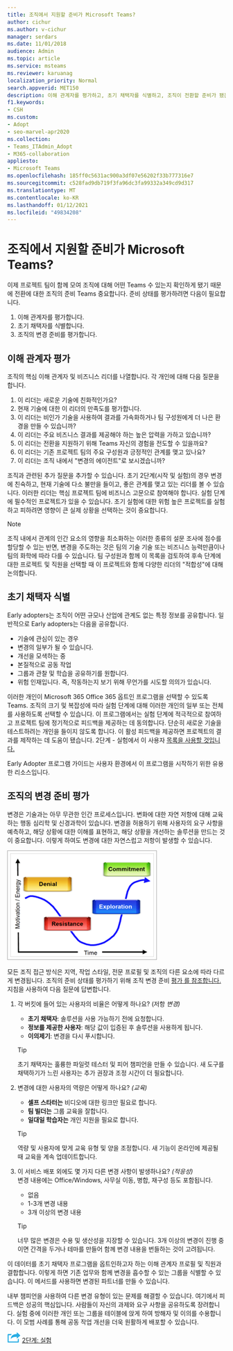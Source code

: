 ```yaml
---
title: 조직에서 지원할 준비가 Microsoft Teams?
author: cichur
ms.author: v-cichur
manager: serdars
ms.date: 11/01/2018
audience: Admin
ms.topic: article
ms.service: msteams
ms.reviewer: karuanag
localization_priority: Normal
search.appverid: MET150
description: 이해 관계자를 평가하고, 초기 채택자를 식별하고, 조직이 전환할 준비가 됐는지 Teams.
f1.keywords:
- CSH
ms.custom:
- Adopt
- seo-marvel-apr2020
ms.collection:
- Teams_ITAdmin_Adopt
- M365-collaboration
appliesto:
- Microsoft Teams
ms.openlocfilehash: 185ff0c5631ac900a3df07e56202f33b777316e7
ms.sourcegitcommit: c528fad9db719f3fa96dc3fa99332a349cd9d317
ms.translationtype: MT
ms.contentlocale: ko-KR
ms.lasthandoff: 01/12/2021
ms.locfileid: "49834208"
---
```

# <a name="how-ready-is-your-organization-for-microsoft-teams"></a>조직에서 지원할 준비가 Microsoft Teams?

이제 프로젝트 팀이 함께 모여 조직에 대해 어떤 Teams 수 있는지 확인하게 됐기 때문에 전환에 대한 조직의 준비 Teams 중요합니다. 준비 상태를 평가하려면 다음이 필요합니다.

1. 이해 관계자를 평가합니다.
2. 초기 채택자를 식별합니다.
3. 조직의 변경 준비를 평가합니다. 

## <a name="assess-your-stakeholders"></a>이해 관계자 평가

조직의 핵심 이해 관계자 및 비즈니스 리더를 나열합니다. 각 개인에 대해 다음 질문을 합니다.
 
1. 이 리더는 새로운 기술에 친화적인가요?
2. 현재 기술에 대한 이 리더의 만족도를 평가합니다.
3. 이 리더는 비인가 기술을 사용하여 결과를 가속화하거나 팀 구성원에게 더 나은 환경을 만들 수 있습니까?
4. 이 리더는 주요 비즈니스 결과를 제공해야 하는 높은 압력을 가하고 있습니까? 
5. 이 리더는 전환을 지원하기 위해 Teams 자신의 경험을 전도할 수 있을까요?
6. 이 리더는 기존 프로젝트 팀의 주요 구성원과 긍정적인 관계를 맺고 있나요?
7. 이 리더는 조직 내에서 "변경의 에이전트"로 보시겠습니까?  

조직과 관련된 추가 질문을 추가할 수 있습니다. 초기 2단계(시작 및 실험)의 경우 변경에 친숙하고, 현재 기술에 다소 불만을 들이고, 좋은 관계를 맺고 있는 리더를 볼 수 있습니다. 이러한 리더는 핵심 프로젝트 팀에 비즈니스 고문으로 참여해야 합니다. 실험 단계에 필수적인 프로젝트가 있을 수 있습니다. 초기 실험에 대한 위험 높은 프로젝트를 실험하고 피하려면 영향이 큰 실제 상황을 선택하는 것이 중요합니다.
   
> [!NOTE]
> 조직 내에서 관계의 인간 요소의 영향을 최소화하는 이러한 종류의 설문 조사에 점수를 할당할 수 있는 반면, 변경을 주도하는 것은 팀의 기술 기술 또는 비즈니스 능력만큼이나 팀의 화학에 따라 다를 수 있습니다. 팀 구성원과 함께 이 목록을 검토하여 후속 단계에 대한 프로젝트 및 직원을 선택할 때 이 프로젝트와 함께 다양한 리더의 "적합성"에 대해 논의합니다. 

## <a name="identify-early-adopters"></a>초기 채택자 식별

Early adopters는 조직이 어떤 규모나 산업에 관계도 없는 특정 정보를 공유합니다. 일반적으로 Early adopters는 다음을 공유합니다.

- 기술에 관심이 있는 경우
- 변경의 일부가 될 수 있습니다.
- 개선을 모색하는 중
- 본질적으로 공동 작업
- 그룹과 관찰 및 학습을 공유하기를 원합니다.
- 위험 인재입니다. 즉, 작동하는지 보기 위해 무언가를 시도할 의의가 있습니다.

이러한 개인이 Microsoft 365 Office 365 옵트인 프로그램을 선택할 수 있도록 Teams. 조직의 크기 및 복잡성에 따라 실험 단계에 대해 이러한 개인의 일부 또는 전체를 사용하도록 선택할 수 있습니다. 이 프로그램에서는 실험 단계에 적극적으로 참여하고 프로젝트 팀에 정기적으로 피드백을 제공하는 데 동의합니다. 단순히 새로운 기술을 테스트하려는 개인을 들이지 않도록 합니다. 이 활성 피드백을 제공하면 프로젝트의 결과를 제작하는 데 도움이 됐습니다. 2단계 - 실험에서 이 사용자 [목록을 사용할 것입니다.](teams-adoption-phase2-experiment.md)

Early Adopter 프로그램 가이드는 사용자 환경에서 이 프로그램을 시작하기 위한 유용한 리소스입니다.  
 
## <a name="assess-your-organizations-readiness-for-change"></a>조직의 변경 준비 평가

변경은 기술과는 아무 무관한 인간 프로세스입니다. 변화에 대한 자연 저항에 대해 교육하는 행동 심리학 및 신경과학이 있습니다. 변경을 허용하기 위해 사용자의 요구 사항을 예측하고, 해당 상황에 대한 이해를 표현하고, 해당 상황을 개선하는 솔루션을 만드는 것이 중요합니다. 이렇게 하여도 변경에 대한 자연스럽고 저항이 발생할 수 있습니다.  

![Graph 저항을 나타내기 위해](media/teams-adoption-resistance.png)

모든 조직 접근 방식은 지역, 작업 스타일, 전문 프로필 및 조직의 다른 요소에 따라 다르게 변경됩니다. 조직의 준비 상태를 평가하기 위해 조직 변경 준비 [평가 를 참조합니다.](upgrade-org-change-readiness.md) 지침을 사용하여 다음 질문에 답변합니다.

1. 각 버킷에 들어 있는 사용자의 비율은 어떻게 하나요? (저항 *변경)*
    - **초기 채택자**: 솔루션을 사용 가능하기 전에 요청합니다.
    - **정보를 제공한 사용자**: 해당 값이 입증된 후 솔루션을 사용하게 됩니다.
    - **이의제기**: 변경을 다시 푸시합니다.
    
   > [!TIP]
   > 초기 채택자는 훌륭한 파일럿 테스터 및 피어 챔피언을 만들 수 있습니다. 새 도구를 채택하기가 느린 사용자는 추가 권장과 조정 시간이 더 필요합니다. 

2. 변경에 대한 사용자의 역량은 어떻게 하나요? *(교육)*
    - **셀프 스타터는** 비디오에 대한 링크만 필요로 합니다.
    - **팀 빌더는** 그룹 교육을 잘합니다.
    - **일대일 학습자는** 개인 지원을 필요로 합니다.

    > [!TIP]
    > 역량 및 사용자에 맞게 교육 유형 및 양을 조정합니다. 새 기능이 온라인에 제공될 때 교육을 계속 업데이트합니다.

3. 이 서비스 배포 외에도 몇 가지 다른 변경 사항이 발생하나요? *(적응성)* <br/>변경 내용에는 Office/Windows, 사무실 이동, 병합, 재구성 등도 포함됩니다.
    - 없음
    - 1-3개 변경 내용
    - 3개 이상의 변경 내용
 
    > [!TIP] 
    > 너무 많은 변경은 수용 및 생산성을 지장할 수 있습니다. 3개 이상의 변경이 진행 중이면 간격을 두거나 테마를 만들어 함께 변경 내용을 번들하는 것이 고려됩니다.  

이 데이터를 초기 채택자 프로그램을 옵트인하고자 하는 이해 관계자 프로필 및 직원과 결합합니다. 이렇게 하면 기존 업무와 함께 변경을 흡수할 수 있는 그룹을 식별할 수 있습니다. 이 메서드를 사용하면 변경된 파트너를 만들 수 있습니다.

내부 챔피언을 사용하여 다른 변경 유형이 있는 문제를 해결할 수 있습니다. 여기에서 피드백은 성공의 핵심입니다. 사람들이 자신의 과제와 요구 사항을 공유하도록 장려합니다. 실험 중에 이러한 개인 또는 그룹을 테이블에 앉게 하여 방해자 및 이의를 수용합니다. 이 모범 사례를 통해 공동 작업 개선을 더욱 원활하게 배포할 수 있습니다.  

![다음 단계를 나타내는 아이콘: Microsoft Teams ](media/teams-adoption-next-icon.png) [2단계: 실험](teams-adoption-phase2-experiment.md) 
